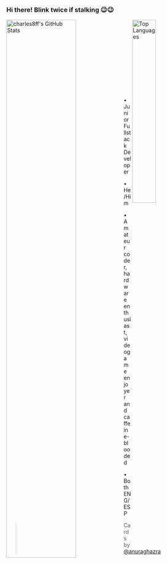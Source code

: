 <!--
**charles8ff/charles8ff** is a ✨ _special_ ✨ repository because its `README.md` (this file) appears on your GitHub profile.
-->

### Hi there! Blink twice if stalking 😉😉
<a href="https://github.com/charles8ff"><img align="left" src="https://github-readme-stats.vercel.app/api?username=charles8ff&count_private=true&theme=tokyonight&border_radius=18px&show_icons=true)" alt="charles8ff's GitHub Stats" width="60%" ></img></a>

<a href="https://github.com/charles8ff"><img align="right" src="https://github-readme-stats-charles8ff.vercel.app/api/top-langs/?username=charles8ff&theme=tokyonight&hide=TeX" alt="Top Languages" width="35%" ></img></a>

<br/>
<br/>
<br/>
<br/>
<br/>
<br/>
<br/>
<br/>
<br/>
<br/>
<br/>

• Junior Fullstack Developer

• He/Him 

• Amateur coder, hardware enthusiast, videogame enjoyer and caffeine-blooded

• Both ENG/ESP
> Cards by <a href="https://github.com/anuraghazra/github-readme-stats">@anuraghazra</a>
